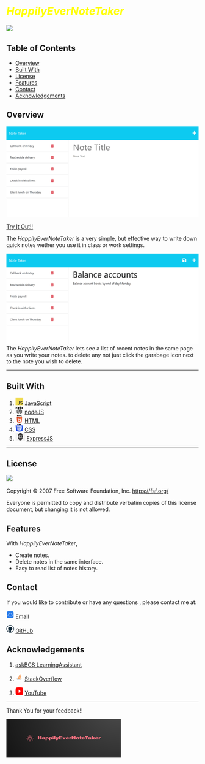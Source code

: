 # <span style="color:yellow"> *HappilyEverNoteTaker* </span>

  
![](https://img.shields.io/badge/License-GNU-red.svg)

## Table of Contents

- [Overview](#overview)
- [Built With](#built-with)
- [License](#license)
- [Features](#features)
- [Contact](#contact)
- [Acknowledgements](#acknowledgements)

## Overview

![](images/img-1.png)

 [Try It Out!!](https://mighty-sierra-88367.herokuapp.com/)

The *HappilyEverNoteTaker* is a very simple, but effective way to write down quick notes wether you use it in class or work settings. 

![](images/img-2.png)
The *HappilyEverNoteTaker* lets see a list of recent notes in the same page as you write your notes. to delete any not just click the garabage icon next to the note you wish to delete.

---

## Built With



1. <img src="images/javascript.png"  width="20" height="20">   [JavaScript](https://www.javascript.com/)
2.  <img src="images/png-transparent-node-js-javascript-computer-icons-computer-software-github-angle-text-logo.png"  width="20" height="20">   [nodeJS](https://nodejs.org/en/docs/)
3. <img src="images/HTML.png"  width="20" height="20">   [HTML](https://www.w3schools.com/TAGS/default.asp)
4.  <img src="images/CSS.png"  width="20" height="20">   [CSS](https://www.w3schools.com/Css/)
5.  <img src="images/express.png"  width="25" height="20">   [ExpressJS](https://expressjs.com/)

---

## License
![](https://img.shields.io/badge/License-GNU-red.svg)

Copyright © 2007 Free Software Foundation, Inc. <https://fsf.org/>

Everyone is permitted to copy and distribute verbatim copies of this license document, but changing it is not allowed.

## Features

With *HappilyEverNoteTaker*,
* Create notes.
* Delete notes in the same interface.
* Easy to read list of notes history.

## Contact
If you would like to contribute or have any questions , please contact me at:


<img src="images/icloud.jpg"  width="20" height="20"> [Email](moraadrian510@icloud.com)

<img src="images/GitHub.png"  width="20" height="20"> [GitHub](https://github.com/moraadrian510)


## Acknowledgements

1. [askBCS LearningAssistant]()

2. <img src="images/STACK-overflow.png"  width="20" height="20">  [StackOverflow](https://stackoverflow.com/)

3.  <img src="images/YOUTUBE.png"  width="20" height="20"> [YouTube](https://www.youtube.com/watch?v=ljVwKLLCEYg)

--- 
 Thank You for your feedback!!

  <img src="images/Screenshot 2023-03-03 at 2.21.48 PM.png"  width="300" height="100"> 